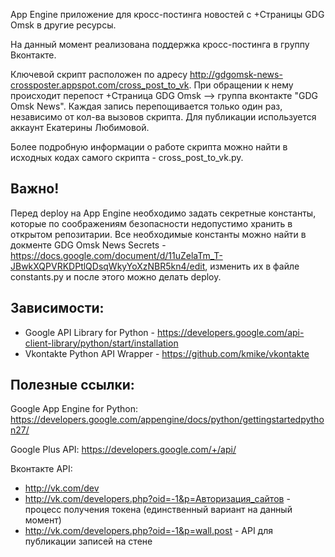 App Engine приложение для кросс-постинга новостей с +Страницы GDG Omsk в другие ресурсы.

На данный момент реализована поддержка кросс-постинга в группу Вконтакте. 

Ключевой скрипт расположен по адресу http://gdgomsk-news-crossposter.appspot.com/cross_post_to_vk. При обращении к нему происходит перепост +Страница GDG Omsk --> группа вконтакте "GDG Omsk News". Каждая запись перепощивается только один раз, независимо от кол-ва вызовов скрипта. Для публикации используется аккаунт Екатерины Любимовой. 

Более подробную информации о работе скрипта можно найти в исходных кодах самого скрипта - cross_post_to_vk.py.

## Важно! ##

Перед deploy на App Engine необходимо задать секретные константы, которые по соображениям безопасности недопустимо хранить в открытом репозитарии. Все необходимые константы можно найти в докменте GDG Omsk News Secrets - https://docs.google.com/document/d/11uZelaTm_T-JBwkXQPVRKDPtlQDsqWkyYoXzNBR5kn4/edit, изменить их в файле constants.py и после этого можно делать deploy.

## Зависимости: ##

* Google API Library for Python - https://developers.google.com/api-client-library/python/start/installation
* Vkontakte Python API Wrapper - https://github.com/kmike/vkontakte

## Полезные ссылки: ##

Google App Engine for Python:
https://developers.google.com/appengine/docs/python/gettingstartedpython27/

Google Plus API:
https://developers.google.com/+/api/

Вконтакте API:
* http://vk.com/dev
* http://vk.com/developers.php?oid=-1&p=Авторизация_сайтов - процесс получения токена (единственный вариант на данный момент)
* http://vk.com/developers.php?oid=-1&p=wall.post - API для публикации записей на стене
